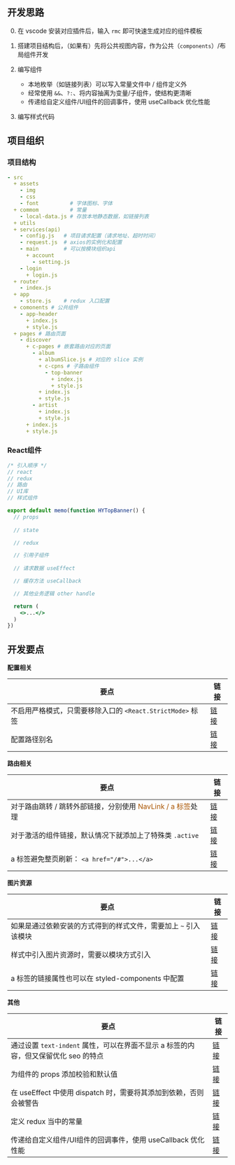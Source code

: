 ## 开发思路

0. 在 vscode 安装对应插件后，输入 `rmc` 即可快速生成对应的组件模板

1. 搭建项目结构后，（如果有）先将公共视图内容，作为公共（`components`）/布局组件开发
2. 编写组件
   - 本地枚举（如链接列表）可以写入常量文件中 / 组件定义外
   - 经常使用 `&&`、`?:`、将内容抽离为变量/子组件，使结构更清晰
   - 传递给自定义组件/UI组件的回调事件，使用 useCallback 优化性能
3. 编写样式代码



## 项目组织

### 项目结构

```yaml
- src
  + assets
    - img
    - css
    - font          # 字体图标、字体
  + commom          # 常量
    - local-data.js # 存放本地静态数据，如链接列表
  + utils
  + services(api)
    - config.js   # 项目请求配置（请求地址、超时时间）
    - request.js  # axios的实例化和配置
    - main        # 可以按模块组织api
      + account
        - setting.js
    - login
      + login.js
  + router
    - index.js
  + app
    - store.js    # redux 入口配置
  + comonents # 公共组件
    - app-header
      + index.js
      + style.js
  + pages # 路由页面
    - discover
      + c-pages # 嵌套路由对应的页面
        - album
          + albumSlice.js # 对应的 slice 实例
          + c-cpns # 子路由组件
            - top-banner
              + index.js
              + style.js
          + index.js
          + style.js
        - artist
          + index.js
          + style.js
      + index.js
      + style.js
```



### React组件

```jsx
/* 引入顺序 */
// react
// redux
// 路由
// UI库
// 样式组件

export default memo(function HYTopBanner() {
  // props
    
  // state

  // redux

  // 引用子组件
    
  // 请求数据 useEffect

  // 缓存方法 useCallback

  // 其他业务逻辑 other handle

  return (
    <>...</>
  )
})
```



## 开发要点

**配置相关**

| 要点                                                       | 链接                |
| ---------------------------------------------------------- | ------------------- |
| 不启用严格模式，只需要移除入口的 `<React.StrictMode>` 标签 | [链接](#项目配置-1) |
| 配置路径别名                                               | [链接](#项目配置-2) |

**路由相关**

| 要点                                                         | 链接                                                         |
| ------------------------------------------------------------ | ------------------------------------------------------------ |
| 对于路由跳转 / 跳转外部链接，分别使用 <span style="color: #a50">NavLink / a 标签</span>处理 | [链接](/前端2/前端框架/React技术栈/React/coder/网易云.html#头部搭建) |
| 对于激活的组件链接，默认情况下就添加上了特殊类 `.active`     | [链接](/前端2/前端框架/React技术栈/React/coder/网易云.html#头部搭建) |
| a 标签避免整页刷新： `<a href="/#">...</a>`                  | [链接](/前端2/前端框架/React技术栈/React/coder/网易云.html#播放器-容器) |

**图片资源**

| 要点                                                         | 链接                                                         |
| ------------------------------------------------------------ | ------------------------------------------------------------ |
| 如果是通过依赖安装的方式得到的样式文件，需要加上 `~` 引入该模块 | [链接](#项目配置-2)                                          |
| 样式中引入图片资源时，需要以模块方式引入                     | [链接](/前端2/前端框架/React技术栈/React/coder/网易云.html#头部搭建) |
| a 标签的链接属性也可以在 styled-components 中配置            | [链接](/前端2/前端框架/React技术栈/React/coder/网易云.html#实现轮播图) |

**其他**

| 要点                                                         | 链接                                                         |
| ------------------------------------------------------------ | ------------------------------------------------------------ |
| 通过设置 `text-indent` 属性，可以在界面不显示 a 标签的内容，但又保留优化 seo 的特点 | [链接](/前端2/前端框架/React技术栈/React/coder/网易云.html#头部搭建) |
| 为组件的 props 添加校验和默认值                              | [链接](/前端2/前端框架/React技术栈/React/coder/网易云.html#实现标题组件) |
| 在 useEffect 中使用 dispatch 时，需要将其添加到依赖，否则会被警告 | [链接](#全局状态管理)                                        |
| 定义 redux 当中的常量                                        | [链接](/前端2/前端框架/React技术栈/React/coder/网易云.html#排行榜-数据) |
| 传递给自定义组件/UI组件的回调事件，使用 useCallback 优化性能 | [链接](/前端2/前端框架/React技术栈/React/coder/网易云.html#实现轮播图) |









